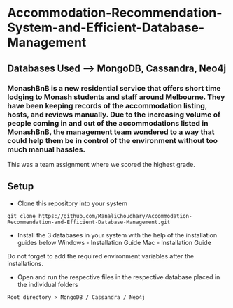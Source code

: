 # Accommodation-Recommendation-System-and-Efficient-Database-Management
## Databases Used --> MongoDB, Cassandra, Neo4j

### MonashBnB is a new residential service that offers short time lodging to Monash students and staff around Melbourne. They have been keeping records of the accommodation listing, hosts, and reviews manually. Due to the increasing volume of people coming in and out of the accommodations listed in MonashBnB, the management team wondered to a way that could help them be in control of the environment without too much manual hassles.

This was a team assignment where we scored the highest grade.


## Setup
* Clone this repository into your system
```
git clone https://github.com/ManaliChoudhary/Accommodation-Recommendation-and-Efficient-Database-Management.git
```
* Install the 3 databases in your system with the help of the installation guides below
Windows - Installation Guide
Mac - Installation Guide

Do not forget to add the required environment variables after the installations.

* Open and run the respective files in the respective database placed in the individual folders
```
Root directory > MongoDB / Cassandra / Neo4j
```
